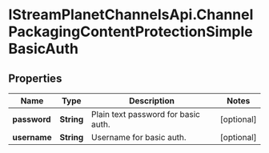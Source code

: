 # IStreamPlanetChannelsApi.ChannelPackagingContentProtectionSimpleBasicAuth

## Properties

Name | Type | Description | Notes
------------ | ------------- | ------------- | -------------
**password** | **String** | Plain text password for basic auth. | [optional] 
**username** | **String** | Username for basic auth. | [optional] 


